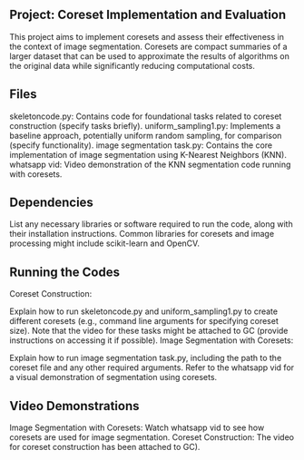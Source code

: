 ## Project: Coreset Implementation and Evaluation

This project aims to implement coresets and assess their effectiveness in the context of image segmentation. Coresets are compact summaries of a larger dataset that can be used to approximate the results of algorithms on the original data while significantly reducing computational costs.

## Files

skeletoncode.py: Contains code for foundational tasks related to coreset construction (specify tasks briefly).
uniform_sampling1.py: Implements a baseline approach, potentially uniform random sampling, for comparison (specify functionality).
image segmentation task.py: Contains the core implementation of image segmentation using K-Nearest Neighbors (KNN).
whatsapp vid: Video demonstration of the KNN segmentation code running with coresets.
## Dependencies

List any necessary libraries or software required to run the code, along with their installation instructions. Common libraries for coresets and image processing might include scikit-learn and OpenCV.

## Running the Codes

Coreset Construction:

Explain how to run skeletoncode.py and uniform_sampling1.py to create different coresets (e.g., command line arguments for specifying coreset size).
Note that the video for these tasks might be attached to GC (provide instructions on accessing it if possible).
Image Segmentation with Coresets:

Explain how to run image segmentation task.py, including the path to the coreset file and any other required arguments.
Refer to the whatsapp vid for a visual demonstration of segmentation using coresets.
## Video Demonstrations

Image Segmentation with Coresets: Watch whatsapp vid to see how coresets are used for image segmentation.
Coreset Construction: The video for coreset construction has been attached to GC).
